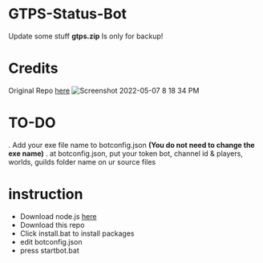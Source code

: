 # GTPS-Status-Bot
Update some stuff
**gtps.zip** Is only for backup!

# Credits
Original Repo [here](https://github.com/ClayneID/GTPS-Server-Status-Bot)
![Screenshot 2022-05-07 8 18 34 PM](https://user-images.githubusercontent.com/98792233/167254103-1e87acd2-2f26-4340-bace-6277490914ca.png)


# TO-DO
. Add your exe file name to botconfig.json **(You do not need to change the exe name)**
. at botconfig.json, put your token bot, channel id & players, worlds, guilds folder name on ur source files

# instruction
- Download node.js [here](https://nodejs.org/en/download/)
- Download this repo
- Click install.bat to install packages
- edit botconfig.json
- press startbot.bat
